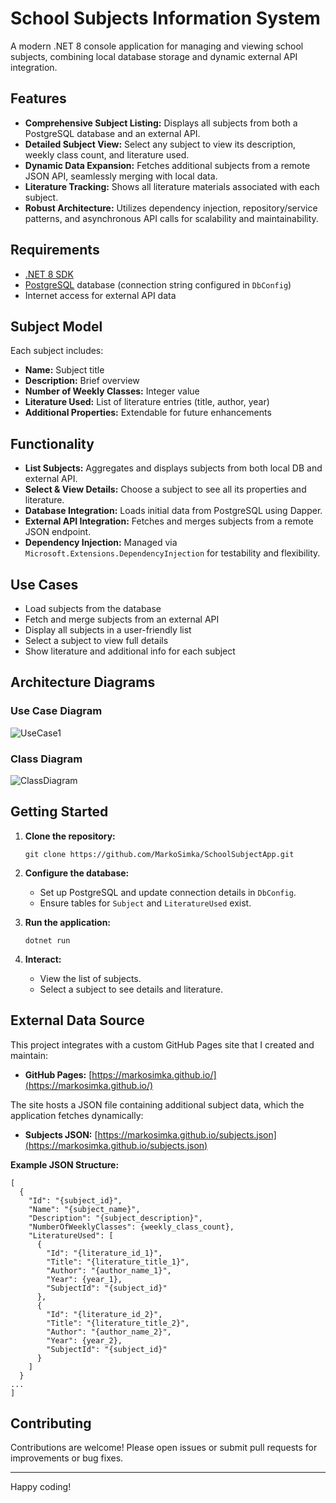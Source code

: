 # School Subjects Information System

A modern .NET 8 console application for managing and viewing school subjects, combining local database storage and dynamic external API integration.

## Features

- **Comprehensive Subject Listing:** Displays all subjects from both a PostgreSQL database and an external API.
- **Detailed Subject View:** Select any subject to view its description, weekly class count, and literature used.
- **Dynamic Data Expansion:** Fetches additional subjects from a remote JSON API, seamlessly merging with local data.
- **Literature Tracking:** Shows all literature materials associated with each subject.
- **Robust Architecture:** Utilizes dependency injection, repository/service patterns, and asynchronous API calls for scalability and maintainability.

## Requirements

- [.NET 8 SDK](https://dotnet.microsoft.com/download/dotnet/8.0)
- [PostgreSQL](https://www.postgresql.org/) database (connection string configured in `DbConfig`)
- Internet access for external API data

## Subject Model

Each subject includes:
- **Name:** Subject title
- **Description:** Brief overview
- **Number of Weekly Classes:** Integer value
- **Literature Used:** List of literature entries (title, author, year)
- **Additional Properties:** Extendable for future enhancements

## Functionality

- **List Subjects:** Aggregates and displays subjects from both local DB and external API.
- **Select & View Details:** Choose a subject to see all its properties and literature.
- **Database Integration:** Loads initial data from PostgreSQL using Dapper.
- **External API Integration:** Fetches and merges subjects from a remote JSON endpoint.
- **Dependency Injection:** Managed via `Microsoft.Extensions.DependencyInjection` for testability and flexibility.

## Use Cases

- Load subjects from the database
- Fetch and merge subjects from an external API
- Display all subjects in a user-friendly list
- Select a subject to view full details
- Show literature and additional info for each subject

## Architecture Diagrams

### Use Case Diagram
![UseCase1](https://github.com/MarkoSimka/SchoolSubjectApp/assets/63017129/c2ba3987-393b-49b5-bd21-764d25110225)

### Class Diagram
![ClassDiagram](https://github.com/MarkoSimka/SchoolSubjectApp/assets/63017129/03572da6-8621-4440-8359-54924eab3c9c)

## Getting Started

1. **Clone the repository:**
    ```
    git clone https://github.com/MarkoSimka/SchoolSubjectApp.git
    ```
2. **Configure the database:**
    - Set up PostgreSQL and update connection details in `DbConfig`.
    - Ensure tables for `Subject` and `LiteratureUsed` exist.

3. **Run the application:**
    ```
    dotnet run
    ```

4. **Interact:**
    - View the list of subjects.
    - Select a subject to see details and literature.

## External Data Source

This project integrates with a custom GitHub Pages site that I created and maintain:

- **GitHub Pages:** [https://markosimka.github.io/](https://markosimka.github.io/)

The site hosts a JSON file containing additional subject data, which the application fetches dynamically:

- **Subjects JSON:** [https://markosimka.github.io/subjects.json](https://markosimka.github.io/subjects.json)

**Example JSON Structure:**

```
[
  {
    "Id": "{subject_id}",
    "Name": "{subject_name}",
    "Description": "{subject_description}",
    "NumberOfWeeklyClasses": {weekly_class_count},
    "LiteratureUsed": [
      {
        "Id": "{literature_id_1}",
        "Title": "{literature_title_1}",
        "Author": "{author_name_1}",
        "Year": {year_1},
        "SubjectId": "{subject_id}"
      },
      {
        "Id": "{literature_id_2}",
        "Title": "{literature_title_2}",
        "Author": "{author_name_2}",
        "Year": {year_2},
        "SubjectId": "{subject_id}"
      }
    ]
  }
...
]
```

## Contributing

Contributions are welcome! Please open issues or submit pull requests for improvements or bug fixes.

---

Happy coding!
